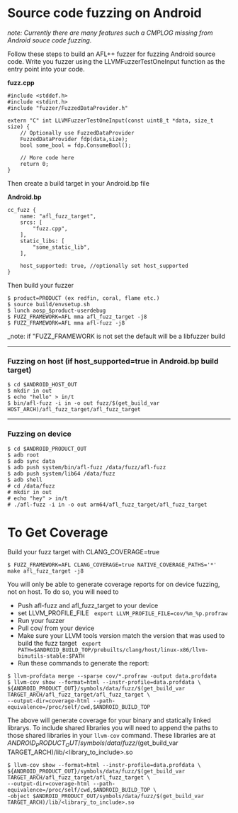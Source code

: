 # Source code fuzzing on Android

_note: Currently there are many features such a CMPLOG missing from Android souce code fuzzing._  

Follow these steps to build an AFL++ fuzzer for fuzzing Android source code. 
Write you fuzzer using the LLVMFuzzerTestOneInput function as the entry point into your code.

**fuzz.cpp**
```
#include <stddef.h>
#include <stdint.h>
#include "fuzzer/FuzzedDataProvider.h"

extern "C" int LLVMFuzzerTestOneInput(const uint8_t *data, size_t size) {
    // Optionally use FuzzedDataProvider
    FuzzedDataProvider fdp(data,size);
    bool some_bool = fdp.ConsumeBool();
    
    // More code here
    return 0;
}
```

Then create a build target in your Android.bp file

**Android.bp**
```
cc_fuzz {
    name: "afl_fuzz_target",
    srcs: [
        "fuzz.cpp",
    ],
    static_libs: [
        "some_static_lib",
    ],
    
    host_supported: true, //optionally set host_supported
}
```

Then build your fuzzer
```
$ product=PRODUCT (ex redfin, coral, flame etc.)
$ source build/envsetup.sh
$ lunch aosp_$product-userdebug
$ FUZZ_FRAMEWORK=AFL mma afl_fuzz_target -j8
$ FUZZ_FRAMEWORK=AFL mma afl-fuzz -j8
```

_note: if "FUZZ\_FRAMEWORK is not set the default will be a libfuzzer build  

___
### Fuzzing on host (if host_supported=true in Android.bp build target)

```
$ cd $ANDROID_HOST_OUT
$ mkdir in out
$ echo "hello" > in/t
$ bin/afl-fuzz -i in -o out fuzz/$(get_build_var HOST_ARCH)/afl_fuzz_target/afl_fuzz_target
```
___
### Fuzzing on device

```
$ cd $ANDROID_PRODUCT_OUT
$ adb root
$ adb sync data
$ adb push system/bin/afl-fuzz /data/fuzz/afl-fuzz
$ adb push system/lib64 /data/fuzz
$ adb shell
# cd /data/fuzz
# mkdir in out
# echo "hey" > in/t
# ./afl-fuzz -i in -o out arm64/afl_fuzz_target/afl_fuzz_target
```

# To Get Coverage
Build your fuzz target with CLANG_COVERAGE=true
```
$ FUZZ_FRAMEWORK=AFL CLANG_COVERAGE=true NATIVE_COVERAGE_PATHS='*' make afl_fuzz_target -j8
```

You will only be able to generate coverage reports for on device fuzzing, not on host.
To do so, you will need to 
- Push afl-fuzz and afl_fuzz_target to your device
- set LLVM_PROFILE_FILE  
```export LLVM_PROFILE_FILE=cov/%m_%p.profraw```
- Run your fuzzer
- Pull cov/ from your device
- Make sure your LLVM tools version match the version that was used to build the fuzz target  
```export PATH=$ANDROID_BUILD_TOP/prebuilts/clang/host/linux-x86/llvm-binutils-stable:$PATH```
- Run these commands to generate the report:

```
$ llvm-profdata merge --sparse cov/*.profraw -output data.profdata
$ llvm-cov show --format=html --instr-profile=data.profdata \
${ANDROID_PRODUCT_OUT}/symbols/data/fuzz/$(get_build_var TARGET_ARCH/afl_fuzz_target/afl_fuzz_target \
--output-dir=coverage-html --path-equivalence=/proc/self/cwd,$ANDROID_BUILD_TOP
```

The above will generate coverage for your binary and statically linked librarys.
To include shared libraries you will need to append the paths to those shared libraries in your
```llvm-cov``` command. These libraries are at $ANDROID_PRODUCT_OUT/symbols/data/fuzz/$(get_build_var TARGET_ARCH)/lib/\<library_to_include\>.so

```
$ llvm-cov show --format=html --instr-profile=data.profdata \
${ANDROID_PRODUCT_OUT}/symbols/data/fuzz/$(get_build_var TARGET_ARCH/afl_fuzz_target/afl_fuzz_target \
--output-dir=coverage-html --path-equivalence=/proc/self/cwd,$ANDROID_BUILD_TOP \
-object $ANDROID_PRODUCT_OUT/symbols/data/fuzz/$(get_build_var TARGET_ARCH)/lib/<library_to_include>.so
```
